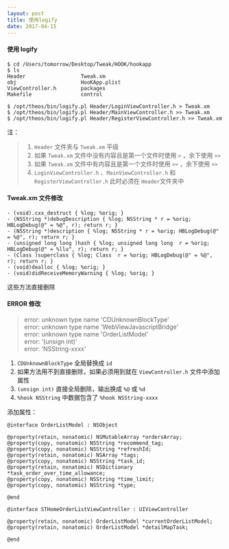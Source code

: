 ```yaml
---
layout: post
title: 使用logify
date: 2017-04-15
---
```

#### 使用 logify

```
$ cd /Users/tomorrow/Desktop/Tweak/HOOK/hookapp
$ ls
Header					Tweak.xm		  
obj          			HooKApp.plist		
ViewController.h		packages
Makefile				control

$ /opt/theos/bin/logify.pl Header/LoginViewController.h > Tweak.xm
$ /opt/theos/bin/logify.pl Header/MainViewController.h >> Tweak.xm
$ /opt/theos/bin/logify.pl Header/RegisterViewController.h >> Tweak.xm
```
注：
> 1. `Header` 文件夹与 `Tweak.xm` 平级
> 2. 如果 `Tweak.xm` 文件中没有内容且是第一个文件时使用 `>` ，余下使用 `>>`
> 3. 如果 `Tweak.xm` 文件中有内容且是第一个文件时使用 `>>` ，余下使用 `>>`
> 4. `LoginViewController.h` 、`MainViewController.h` 和 `RegisterViewController.h` 此时必须在 `Header`文件夹中

#### Tweak.xm 文件修改

```
- (void).cxx_destruct { %log; %orig; }
- (NSString *)debugDescription { %log; NSString * r = %orig; HBLogDebug(@" = %@", r); return r; }
- (NSString *)description { %log; NSString * r = %orig; HBLogDebug(@" = %@", r); return r; }
- (unsigned long long )hash { %log; unsigned long long  r = %orig; HBLogDebug(@" = %llu", r); return r; }
- (Class )superclass { %log; Class  r = %orig; HBLogDebug(@" = %@", r); return r; }
- (void)dealloc { %log; %orig; }
- (void)didReceiveMemoryWarning { %log; %orig; }
```
这些方法直接删除  

#### ERROR 修改
> error: unknown type name 'CDUnknownBlockType'  
> error: unknown type name 'WebViewJavascriptBridge'  
> error: unknown type name 'OrderListModel'  
> error: '(unsign int)'  
> error: 'NSString-xxxx'  

1. `CDUnknownBlockType` 全局替换成 `id`
2. 如果方法用不到直接删除，如果必须用到就在 `ViewController.h` 文件中添加属性
3. `(unsign int)` 直接全局删除，输出换成 `%@` 或 `%d`
4. `%hook NSString` 中数据包含了 `%hook NSString-xxxx`

添加属性：

```
@interface OrderListModel : NSObject

@property(retain, nonatomic) NSMutableArray *ordersArray;
@property(copy, nonatomic) NSString *recommend_tag;
@property(copy, nonatomic) NSString *refreshId;
@property(retain, nonatomic) NSArray *tags;
@property(copy, nonatomic) NSString *task_id;
@property(retain, nonatomic) NSDictionary *task_order_over_time_allowance;
@property(copy, nonatomic) NSString *time_limit;
@property(copy, nonatomic) NSString *type;

@end

@interface STHomeOrderListViewController : UIViewController

@property(retain, nonatomic) OrderListModel *currentOrderListModel;
@property(retain, nonatomic) OrderListModel *detailMapTask;

@end
```
